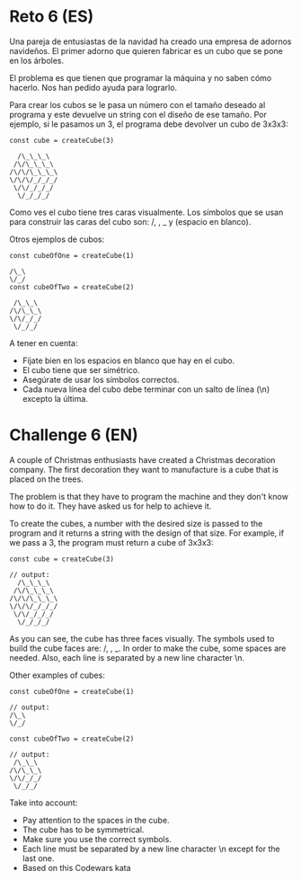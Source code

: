 # Reto 6 (ES)
Una pareja de entusiastas de la navidad ha creado una empresa de adornos navideños. El primer adorno que quieren fabricar es un cubo que se pone en los árboles.

El problema es que tienen que programar la máquina y no saben cómo hacerlo. Nos han pedido ayuda para lograrlo.

Para crear los cubos se le pasa un número con el tamaño deseado al programa y este devuelve un string con el diseño de ese tamaño. Por ejemplo, si le pasamos un 3, el programa debe devolver un cubo de 3x3x3:

    const cube = createCube(3)

      /\_\_\_\
     /\/\_\_\_\
    /\/\/\_\_\_\
    \/\/\/_/_/_/
     \/\/_/_/_/
      \/_/_/_/
Como ves el cubo tiene tres caras visualmente. Los símbolos que se usan para construir las caras del cubo son: /, \, _ y (espacio en blanco).

Otros ejemplos de cubos:

    const cubeOfOne = createCube(1)

    /\_\
    \/_/
    const cubeOfTwo = createCube(2)

     /\_\_\
    /\/\_\_\
    \/\/_/_/
     \/_/_/

A tener en cuenta:

- Fíjate bien en los espacios en blanco que hay en el cubo.
- El cubo tiene que ser simétrico.
- Asegúrate de usar los símbolos correctos.
- Cada nueva línea del cubo debe terminar con un salto de línea (\n) excepto la última.

# Challenge 6 (EN)
A couple of Christmas enthusiasts have created a Christmas decoration company. The first decoration they want to manufacture is a cube that is placed on the trees.

The problem is that they have to program the machine and they don't know how to do it. They have asked us for help to achieve it.

To create the cubes, a number with the desired size is passed to the program and it returns a string with the design of that size. For example, if we pass a 3, the program must return a cube of 3x3x3:

    const cube = createCube(3)

    // output:
      /\_\_\_\
     /\/\_\_\_\
    /\/\/\_\_\_\
    \/\/\/_/_/_/
     \/\/_/_/_/
      \/_/_/_/

As you can see, the cube has three faces visually. The symbols used to build the cube faces are: /, \, _. In order to make the cube, some spaces are needed. Also, each line is separated by a new line character \n.

Other examples of cubes:

    const cubeOfOne = createCube(1)

    // output:
    /\_\
    \/_/

    const cubeOfTwo = createCube(2)

    // output:
     /\_\_\
    /\/\_\_\
    \/\/_/_/
     \/_/_/

Take into account:

- Pay attention to the spaces in the cube.
- The cube has to be symmetrical.
- Make sure you use the correct symbols.
- Each line must be separated by a new line character \n except for the last one.
- Based on this Codewars kata